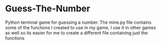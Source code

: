 # Guess-The-Number
Python terminal game for guessing a number.
The mine.py file contains some of the functions I created to use in my game, I use it in other games as well so its easier for me to create a different file containing just the functions
